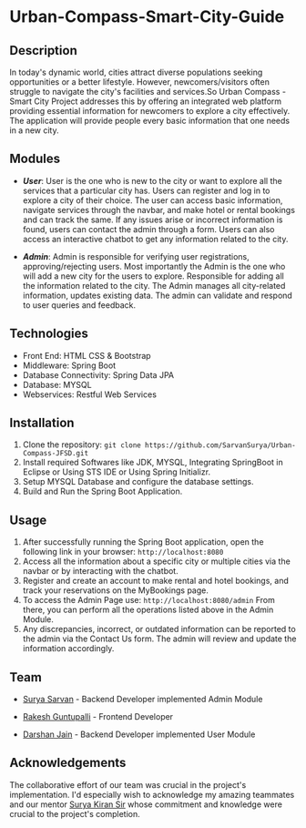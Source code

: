 # Urban-Compass-Smart-City-Guide

## Description
In today's dynamic world, cities attract diverse populations seeking opportunities or a better lifestyle. However, newcomers/visitors often struggle to navigate the city's facilities and services.So Urban Compass - Smart City Project addresses this by offering an integrated web platform providing essential information for newcomers to explore a city effectively. The application will provide people every basic information that one needs in a new city.

## Modules 
- ***User***: User is the one who is new to the city or want to explore all the services that a particular city has. Users can register and log in to explore a city of their choice. The user can access basic information, navigate services through the navbar, and make hotel or rental bookings and can track the same. If any issues arise or incorrect information is found, users can contact the admin through a form. Users can also access an interactive chatbot to get any information related to the city.

+ ***Admin***: Admin is responsible for verifying user registrations, approving/rejecting users. Most importantly the Admin is the one who will add a new city for the users to explore. Responsible for adding all the information related to the city. The Admin manages all city-related information, updates existing data. The admin can validate and respond to user queries and feedback.

## Technologies
- Front End: HTML CSS & Bootstrap
- Middleware: Spring Boot
- Database Connectivity: Spring Data JPA
- Database: MYSQL
- Webservices: Restful Web Services

## Installation
1. Clone the repository:
      ```git clone https://github.com/SarvanSurya/Urban-Compass-JFSD.git```
2. Install required Softwares like JDK, MYSQL, Integrating SpringBoot in Eclipse or Using STS IDE or Using Spring Initializr.
3. Setup MYSQL Database and configure the database settings.
4. Build and Run the Spring Boot Application.

## Usage
1. After successfully running the Spring Boot application, open the following link in your browser: ```http://localhost:8080```       
3. Access all the information about a specific city or multiple cities via the navbar or by interacting with the chatbot.
4. Register and create an account to make rental and hotel bookings, and track your reservations on the MyBookings page.
5. To access the Admin Page use: ```http://localhost:8080/admin``` From there, you can perform all the operations listed above in the Admin Module.
6. Any discrepancies, incorrect, or outdated information can be reported to the admin via the Contact Us form. The admin will review and update the information accordingly.


## Team
- [Surya Sarvan](https://github.com/SarvanSurya) - Backend Developer implemented Admin Module
+ [Rakesh Guntupalli](https://github.com/rakeshg56) - Frontend Developer
* [Darshan Jain](https://github.com/darshanjain08) - Backend Developer implemented User Module

## Acknowledgements
The collaborative effort of our team was crucial in the project's implementation. I'd especially wish to acknowledge my amazing teammates 
and our mentor [Surya Kiran Sir](https://github.com/suryakiran1993) whose commitment and knowledge were crucial to the project's completion.
